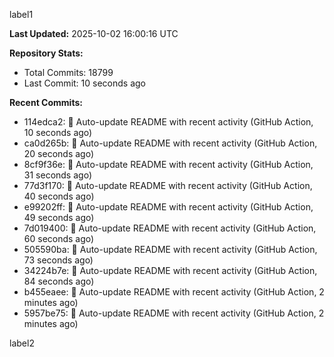 
label1 
<!-- ACTIVITY_START -->
**Last Updated:** 2025-10-02 16:00:16 UTC

**Repository Stats:**
- Total Commits: 18799
- Last Commit: 10 seconds ago

**Recent Commits:**
- 114edca2: 🤖 Auto-update README with recent activity (GitHub Action, 10 seconds ago)
- ca0d265b: 🤖 Auto-update README with recent activity (GitHub Action, 20 seconds ago)
- 8cf9f36e: 🤖 Auto-update README with recent activity (GitHub Action, 31 seconds ago)
- 77d3f170: 🤖 Auto-update README with recent activity (GitHub Action, 40 seconds ago)
- e99202ff: 🤖 Auto-update README with recent activity (GitHub Action, 49 seconds ago)
- 7d019400: 🤖 Auto-update README with recent activity (GitHub Action, 60 seconds ago)
- 505590ba: 🤖 Auto-update README with recent activity (GitHub Action, 73 seconds ago)
- 34224b7e: 🤖 Auto-update README with recent activity (GitHub Action, 84 seconds ago)
- b455eaee: 🤖 Auto-update README with recent activity (GitHub Action, 2 minutes ago)
- 5957be75: 🤖 Auto-update README with recent activity (GitHub Action, 2 minutes ago)
<!-- ACTIVITY_END -->

label2
